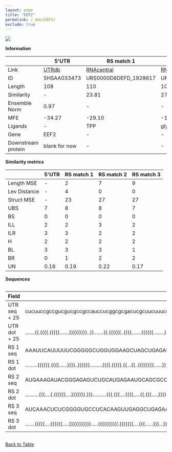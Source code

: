 ```yaml
---
layout: page
title: "EEF2"
permalink: /_mds/EEF2/
exclude: true
---
```




![](../../alns_9.28.22/aln_5HSAA033473_0.956.png?raw=true)


**Information**

| | 5'UTR       | RS match 1   | RS match 2  | RS match 3 |
| ---- | ----------- | ----------- | ----------- | ----------- |
| Link | <a href="http://utrdb.ba.itb.cnr.it/getutr/5HSAA033473/1" target="_blank" rel="noopener noreferrer">UTRdb</a>   | <a href="https://rnacentral.org/rna/URS0000D8DEFD/1928617" target="_blank" rel="noopener noreferrer">RNAcentral</a>     |<a href="https://rnacentral.org/rna/URS0000C7FC8A/931626" target="_blank" rel="noopener noreferrer">RNAcentral</a>  | <a href="https://rnacentral.org/rna/URS0000AB97FA/387093" target="_blank" rel="noopener noreferrer">RNAcentral</a>   |
| ID | 5HSAA033473     | URS0000D8DEFD_1928617     | URS0000C7FC8A_931626     | URS0000AB97FA_387093     |
| Length | 108     |  110    | 108   |  108    |
| Similarity | - | 23.81 | 27.04 | 27.05 |
| Ensemble Norm | 0.97 | - | - | - |
| MFE | -34.27 | -29.10 | -17.76 | -32.50 |
| Ligands | - | TPP | glycine | TPP |
| Gene | EEF2 | - | - | - |
| Downstream protein | blank for now    |    -    | -  | - |


**Similarity metrics**

| | 5'UTR       | RS match 1   | RS match 2  | RS match 3 |
| ---- | ----------- | ----------- | ----------- | ----------- |
| Length MSE | - | 2 | 7 | 9 |
| Lev Distance | - | 4 | 0 | 0 |
| Struct MSE | - | 23 | 27 | 27 |
| UBS| 7 | 8 | 8 | 7 |
| BS | 0 | 0 | 0 | 0 |
| ILL | 2 | 2 | 3 | 2 |
| ILR | 3 | 3 | 2 | 2 |
| H | 2 | 2 | 2 | 2 |
| BL | 3 | 3 | 3 | 1 |
| BR | 0 | 1 | 2 | 2 |
| UN | 0.16 | 0.19 | 0.22 | 0.17 |

**Sequences**


<div style="overflow-x:auto;">

<table>
<colgroup>
<col width="30%" />
<col width="70%" />
</colgroup>
<thead>
<tr class="header">
<th>Field</th>
<th>Description</th>
</tr>
</thead>
<tbody>
<tr>
<td markdown="span">UTR seq + 25 </td>
<td markdown="span"> cucuuccgccgucgucgccgccauccucggcgcgacucgcuucuuucgguucuaccugggagaauccaccgccauccgccaccATGGTGAACTTCACGGTAGACCAGA </td>
</tr>
<tr>
<td markdown="span">UTR dot + 25  </td>
<td markdown="span"> .......((.((((.(((((.......)))))))))..)).......((.((((((..((((.......((((((........))))))..))))..))))))))...
</td>
</tr>


<tr>
<td markdown="span">RS 1 seq </td>
<td markdown="span"> AAAUUCAUUUUUCGGGGGCUGGUGGAAGCUAGCUGAGAUUGCAACUAUUCCGUUGCUGACCGUGUAACCUGUUGGAUAAUGCCAGCGUAGGGAAUGUGAGUAGGGAAACU
</td>
</tr>


<tr>
<td markdown="span">RS 1 dot </td>
<td markdown="span"> .........((((((.((((......))))..)))))).........((((.(((((.((...((..((((((((......)))))..)))..)))).)))))))))...
</td>
</tr>


<tr>
<td markdown="span">RS 2 seq </td>
<td markdown="span"> AUGAAAGAUACGGGAGAGUCUGCAUGAGAAUGCAGCGCCGAAGGAAUAAACAGAUAUUUAGCCAUAAUAUCCGUGAUGAUCUCAGGUAAAAUGGACCGUAACUGGACA
</td>
</tr>


<tr>
<td markdown="span">RS 2 dot </td>
<td markdown="span"> ..........(((....(.((((((....))))))).)))..........(((.(((....((((.....((.(((.....)))))....))))...))).)))....
</td>
</tr>


<tr>
<td markdown="span">RS 3 seq </td>
<td markdown="span"> AUCAAACUCUCGGGGUGCCUCACAAGUUGAGGCUGAGAAGGCCGCAAAAGCCUACCCGCUGAACUUGACCCGGAUCAUACCGGCGUAAGGAAGAGCUUUUGUAACUUA
</td>
</tr>


<tr>
<td markdown="span">RS 3 dot </td>
<td markdown="span"> .......(((((....((((((.....))))))))))).....((((((((((.(((((((....(((......)))...)))))...)).)).))))))))......
</td>
</tr>

</tbody>
</table>


</div>


[Back to Table](../../display)
